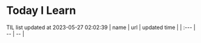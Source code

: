 # Today I Learn 
TIL list updated at 2023-05-27 02:02:39
| name | url | updated time |
| :--- | -- | -- |
